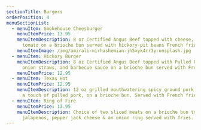 ```yaml
---
sectionTitle: Burgers
orderPosition: 4
menuSectionList:
  - menuItem: Smokehouse Cheesburger
    menuItemPrice: 13.95
    menuItemDescription: 8 oz Certified Angus Beef topped with cheese, lettuce &
      tomato on a brioche bun served with hickory-pit beans French fries.
    menuItemImage: /img/amirali-mirhashemian-jh5xyk4rr3y-unsplash.jpg
  - menuItem: Hickory Burger
    menuItemDescription: 8 oz Certified Angus Beef topped with Pulled Pork, cheese,
      onion straws, and barbecue sauce on a brioche bun served with French fries
    menuItemPrice: 12.95
  - menuItem: Texas Hot
    menuItemPrice: 12.95
    menuItemDescription: 12 oz grilled mouthwatering spicy ground pork burger, with
      a touch of pulled pork, on a brioche bun. Served with French fries.
  - menuItem: Ring of Fire
    menuItemPrice: 13.95
    menuItemDescription: Choice of two sliced meats on a brioche bun topped with
      jalapenos, pepper jack cheese & an onion ring served with fries.
---
```

